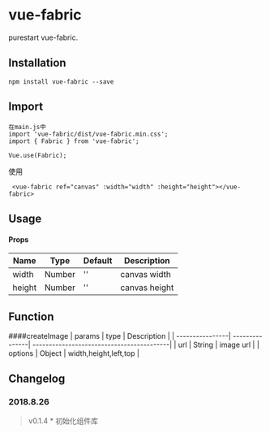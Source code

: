 # vue-fabric
purestart vue-fabric.

## Installation
```
npm install vue-fabric --save
```

## Import
```
在main.js中
import 'vue-fabric/dist/vue-fabric.min.css';
import { Fabric } from 'vue-fabric';
```
```
Vue.use(Fabric);
```

使用

```
 <vue-fabric ref="canvas" :width="width" :height="height"></vue-fabric>
```

## Usage
#### Props
| Name              | Type               | Default             | Description                                         |
| ----------------| ---------------- | ---------------| ------------------------------------------|
| width             | Number            |  ''                | canvas width    |
| height				| Number		| ''               | canvas height |


## Function
####createImage
| params              | type             | Description                                         |
| ----------------| ---------------| ------------------------------------------|
| url           |       String          | image url    |
| options		  | Object               | width,height,left,top |


## Changelog
### 2018.8.26
> v0.1.4 * 初始化组件库
